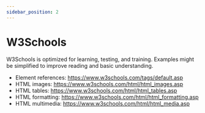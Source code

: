 ```yaml
---
sidebar_position: 2
---
```


# W3Schools

W3Schools is optimized for learning, testing, and training. Examples might be simplified to improve reading and basic understanding.

- Element references: https://www.w3schools.com/tags/default.asp
- HTML images: https://www.w3schools.com/html/html_images.asp
- HTML tables: https://www.w3schools.com/html/html_tables.asp
- HTML formatting: https://www.w3schools.com/html/html_formatting.asp
- HTML multimedia: https://www.w3schools.com/html/html_media.asp